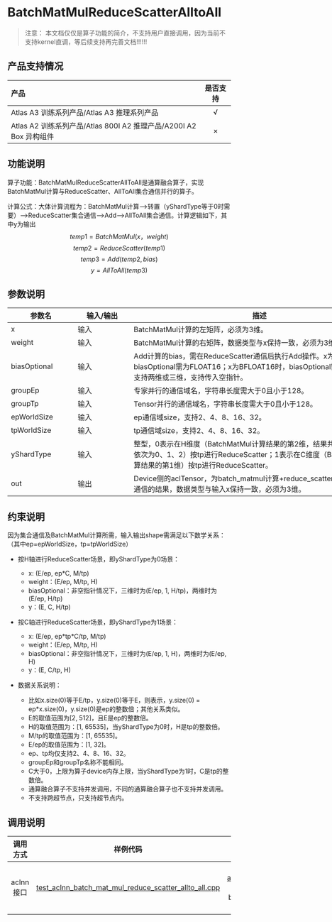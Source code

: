 # BatchMatMulReduceScatterAlltoAll

> 注意：
> 本文档仅仅是算子功能的简介，不支持用户直接调用，因为当前不支持kernel直调，等后续支持再完善文档!!!!!!

## 产品支持情况

| 产品                                                         | 是否支持 |
| :----------------------------------------------------------- | :------: |
| <term>Atlas A3 训练系列产品/Atlas A3 推理系列产品</term>     |    √     |
| <term>Atlas A2 训练系列产品/Atlas 800I A2 推理产品/A200I A2 Box 异构组件</term> |    ×     |

## 功能说明

算子功能：BatchMatMulReduceScatterAllToAll是通算融合算子，实现BatchMatMul计算与ReduceScatter、AllToAll集合通信并行的算子。

计算公式：大体计算流程为：BatchMatMul计算-->转置（yShardType等于0时需要）-->ReduceScatter集合通信-->Add-->AllToAll集合通信。计算逻辑如下，其中y为输出
$$
temp1 = BatchMatMul(x，weight)
$$
$$
temp2 = ReduceScatter(temp1)
$$
$$
temp3 = Add(temp2, bias)
$$
$$
y = AllToAll(temp3)
$$


## 参数说明

<table style="undefined;table-layout: fixed; width: 1576px"> <colgroup>
 <col style="width: 170px">
 <col style="width: 170px">
 <col style="width: 800px">
 <col style="width: 800px">
 <col style="width: 200px">
 </colgroup>
 <thead>
  <tr>
   <th>参数名</th>
   <th>输入/输出</th>
   <th>描述</th>
   <th>数据类型</th>
   <th>数据格式</th>
  </tr></thead>
 <tbody>
  <tr>
   <td>x</td>
   <td>输入</td>
   <td>BatchMatMul计算的左矩阵，必须为3维。</td>
   <td>FLOAT16、BFLOAT16</td>
   <td>ND</td>
  </tr>
  <tr>
   <td>weight</td>
   <td>输入</td>
   <td>BatchMatMul计算的右矩阵，数据类型与x保持一致，必须为3维。</td>
   <td>FLOAT16、BFLOAT16</td>
   <td>ND</td>
  </tr>
  <tr>
   <td>biasOptional</td>
   <td>输入</td>
   <td>Add计算的bias，需在ReduceScatter通信后执行Add操作。x为FLOAT16时，biasOptional需为FLOAT16；x为BFLOAT16时，biasOptional需为FLOAT32。支持两维或三维，支持传入空指针。</td>
   <td>FLOAT16、FLOAT32</td>
   <td>ND</td>
  </tr>
  <tr>
   <td>groupEp</td>
   <td>输入</td>
   <td>专家并行的通信域名，字符串长度需大于0且小于128。</td>
   <td>STRING</td>
   <td>ND</td>
  </tr>
  <tr>
   <td>groupTp</td>
   <td>输入</td>
   <td>Tensor并行的通信域名，字符串长度需大于0且小于128。</td>
   <td>STRING</td>
   <td>ND</td>
  </tr>
  <tr>
   <td>epWorldSize</td>
   <td>输入</td>
   <td>ep通信域size，支持2、4、8、16、32。</td>
   <td>INT64</td>
   <td>ND</td>
  </tr>
  <tr>
   <td>tpWorldSize</td>
   <td>输入</td>
   <td>tp通信域size，支持2、4、8、16、32。</td>
   <td>INT64</td>
   <td>ND</td>
  </tr>
  <tr>
   <td>yShardType</td>
   <td>输入</td>
   <td>整型，0表示在H维度（BatchMatMul计算结果的第2维，结果共3维，维度索引依次为0、1、2）按tp进行ReduceScatter；1表示在C维度（BatchMatMul计算结果的第1维）按tp进行ReduceScatter。</td>
   <td>INT64</td>
   <td>ND</td>
  </tr>
  <tr>
   <td>out</td>
   <td>输出</td>
   <td>Device侧的aclTensor，为batch_matmul计算+reduce_scatter计算+all_to_all通信的结果，数据类型与输入x保持一致，必须为3维。</td>
   <td>FLOAT16、BFLOAT16</td>
   <td>ND</td>
  </tr>
 </tbody></table>


## 约束说明

因为集合通信及BatchMatMul计算所需，输入输出shape需满足以下数学关系：（其中ep=epWorldSize，tp=tpWorldSize）
- 按H轴进行ReduceScatter场景，即yShardType为0场景：
  - x: (E/ep, ep*C, M/tp) 
  - weight：(E/ep, M/tp, H)
  - biasOptional：非空指针情况下，三维时为(E/ep, 1, H/tp)，两维时为(E/ep, H/tp)
  - y：(E, C, H/tp)

- 按C轴进行ReduceScatter场景，即yShardType为1场景：
  - x: (E/ep, ep*tp\*C/tp, M/tp)
  - weight：(E/ep, M/tp, H)
  - biasOptional：非空指针情况下，三维时为(E/ep, 1, H)，两维时为(E/ep, H)
  - y：(E, C/tp, H)

- 数据关系说明：
  - 比如x.size(0)等于E/tp，y.size(0)等于E，则表示，y.size(0) = ep*x.size(0)，y.size(0)是ep的整数倍；其他关系类似。
  - E的取值范围为[2, 512]，且E是ep的整数倍。
  - H的取值范围为：[1, 65535]，当yShardType为0时，H是tp的整数倍。
  - M/tp的取值范围为：[1, 65535]。
  - E/ep的取值范围为：[1, 32]。
  - ep、tp均仅支持2、4、8、16、32。
  - groupEp和groupTp名称不能相同。
  - C大于0，上限为算子device内存上限，当yShardType为1时，C是tp的整数倍。
  - 通算融合算子不支持并发调用，不同的通算融合算子也不支持并发调用。
  - 不支持跨超节点，只支持超节点内。

## 调用说明

| 调用方式  | 样例代码                                  | 说明                                                     |
| :--------: | :----------------------------------------: | :-------------------------------------------------------: |
| aclnn接口 | [test_aclnn_batch_mat_mul_reduce_scatter_allto_all.cpp](./examples/test_aclnn_batch_mat_mul_reduce_scatter_allto_all.cpp) | 通过[aclnnBatchMatMulReduceScatterAlltoAll](./docs/aclnnBatchMatMulReduceScatterAlltoAll.md)接口方式调用batch_mat_mul_reduce_scatter_allto_all算子。 |